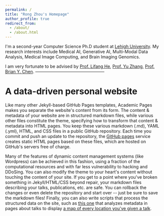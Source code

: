 ```yaml
---
permalink: /
title: "Rong Zhou's Homepage"
author_profile: true
redirect_from: 
  - /about/
  - /about.html
---
```


I'm a second-year Computer Science Ph.D student at [Lehigh University](https://www2.lehigh.edu/). My research interests include Medical AI, Generative AI, Multi-Modal Data Analysis, Medical Image Computing, and Brain Imaging Genomics.

I am very fortunate to be advised by [Prof. Lifang He](https://engineering.lehigh.edu/faculty/lifang-he), [Prof. Yu Zhang](https://yuzhangresearch.weebly.com/), [Prof. Brian Y. Chen](https://www.cse.lehigh.edu/~chen/). 
————————————————

A data-driven personal website
======
Like many other Jekyll-based GitHub Pages templates, Academic Pages makes you separate the website's content from its form. The content & metadata of your website are in structured markdown files, while various other files constitute the theme, specifying how to transform that content & metadata into HTML pages. You keep these various markdown (.md), YAML (.yml), HTML, and CSS files in a public GitHub repository. Each time you commit and push an update to the repository, the [GitHub pages](https://pages.github.com/) service creates static HTML pages based on these files, which are hosted on GitHub's servers free of charge.

Many of the features of dynamic content management systems (like Wordpress) can be achieved in this fashion, using a fraction of the computational resources and with far less vulnerability to hacking and DDoSing. You can also modify the theme to your heart's content without touching the content of your site. If you get to a point where you've broken something in Jekyll/HTML/CSS beyond repair, your markdown files describing your talks, publications, etc. are safe. You can rollback the changes or even delete the repository and start over -- just be sure to save the markdown files! Finally, you can also write scripts that process the structured data on the site, such as [this one](https://github.com/academicpages/academicpages.github.io/blob/master/talkmap.ipynb) that analyzes metadata in pages about talks to display [a map of every location you've given a talk](https://academicpages.github.io/talkmap.html).
